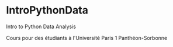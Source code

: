 # IntroPythonData
Intro to Python Data Analysis

Cours pour des étudiants à l'Université Paris 1 Panthéon-Sorbonne
